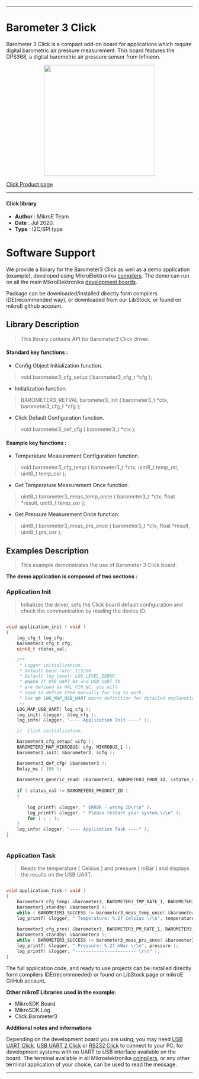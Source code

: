
---
# Barometer 3 Click

Barometer 3 Click is a compact add-on board for applications which require digital barometric air pressure measurement. This board features the DPS368, a digital barometric air pressure sensor from Infineon.

<p align="center">
  <img src="https://download.mikroe.com/images/click_for_ide/barometer3_click.png" height=300px>
</p>


[Click Product page](https://www.mikroe.com/barometer-3-click)

---


#### Click library 

- **Author**        : MikroE Team
- **Date**          : Jul 2020.
- **Type**          : I2C/SPI type


# Software Support

We provide a library for the Barometer3 Click 
as well as a demo application (example), developed using MikroElektronika 
[compilers](https://shop.mikroe.com/compilers). 
The demo can run on all the main MikroElektronika [development boards](https://shop.mikroe.com/development-boards).

Package can be downloaded/installed directly form compilers IDE(recommended way), or downloaded from our LibStock, or found on mikroE github account. 

## Library Description

> This library contains API for Barometer3 Click driver.

#### Standard key functions :

- Config Object Initialization function.
> void barometer3_cfg_setup ( barometer3_cfg_t *cfg ); 
 
- Initialization function.
> BAROMETER3_RETVAL barometer3_init ( barometer3_t *ctx, barometer3_cfg_t *cfg );

- Click Default Configuration function.
> void barometer3_def_cfg ( barometer3_t *ctx );


#### Example key functions :

- Temperature Measurement Configuration function.
> void barometer3_cfg_temp ( barometer3_t *ctx, uint8_t temp_mr, uint8_t temp_osr );
 
- Get Temperature Measurement Once function.
> uint8_t barometer3_meas_temp_once ( barometer3_t *ctx, float *result, uint8_t temp_osr );

- Get Pressure Measurement Once function.
> uint8_t barometer3_meas_prs_once ( barometer3_t *ctx, float *result, uint8_t prs_osr );

## Examples Description

> This example demonstrates the use of Barometer 3 Click board.

**The demo application is composed of two sections :**

### Application Init 

> Initializes the driver, sets the Click board default configuration and check the communication by reading the device ID.

```c

void application_init ( void )
{
    log_cfg_t log_cfg;
    barometer3_cfg_t cfg;
    uint8_t status_val;

    /** 
     * Logger initialization.
     * Default baud rate: 115200
     * Default log level: LOG_LEVEL_DEBUG
     * @note If USB_UART_RX and USB_UART_TX 
     * are defined as HAL_PIN_NC, you will 
     * need to define them manually for log to work. 
     * See @b LOG_MAP_USB_UART macro definition for detailed explanation.
     */
    LOG_MAP_USB_UART( log_cfg );
    log_init( &logger, &log_cfg );
    log_info( &logger, "---- Application Init ----" );

    //  Click initialization.

    barometer3_cfg_setup( &cfg );
    BAROMETER3_MAP_MIKROBUS( cfg, MIKROBUS_1 );
    barometer3_init( &barometer3, &cfg );

    barometer3_def_cfg( &barometer3 );
    Delay_ms ( 100 );
    
    barometer3_generic_read( &barometer3, BAROMETER3_PROD_ID, &status_val, 1 );
    
    if ( status_val != BAROMETER3_PRODUCT_ID )
    {
        
        log_printf( &logger, " ERROR - wrong ID\r\n" );
        log_printf( &logger, " Please restart your system.\r\n" );
        for ( ; ; );
    }
    log_info( &logger, "---- Application Task ----" );
}
  
```

### Application Task

> Reads the temperature [ Celsius ] and pressure [ mBar ] and displays the results on the USB UART.

```c

void application_task ( void )
{
    barometer3_cfg_temp( &barometer3, BAROMETER3_TMP_RATE_1, BAROMETER3_TMP_PRC_128 );
    barometer3_standby( &barometer3 );
    while ( BAROMETER3_SUCCESS != barometer3_meas_temp_once( &barometer3, &temperature, BAROMETER3_TMP_PRC_128 ) );
    log_printf( &logger, " Temperature: %.2f Celsius \r\n", temperature );
    
    barometer3_cfg_pres( &barometer3, BAROMETER3_PM_RATE_1, BAROMETER3_PM_PRC_128 );
    barometer3_standby( &barometer3 );
    while ( BAROMETER3_SUCCESS != barometer3_meas_prs_once( &barometer3, &pressure, BAROMETER3_PM_PRC_128 ) );
    log_printf( &logger, " Pressure: %.2f mBar \r\n", pressure );
    log_printf( &logger, "----------------------- \r\n" );
} 

```


The full application code, and ready to use projects can be  installed directly form compilers IDE(recommneded) or found on LibStock page or mikroE GitHub accaunt.

**Other mikroE Libraries used in the example:** 

- MikroSDK.Board
- MikroSDK.Log
- Click.Barometer3

**Additional notes and informations**

Depending on the development board you are using, you may need 
[USB UART Click](https://shop.mikroe.com/usb-uart-click), 
[USB UART 2 Click](https://shop.mikroe.com/usb-uart-2-click) or 
[RS232 Click](https://shop.mikroe.com/rs232-click) to connect to your PC, for 
development systems with no UART to USB interface available on the board. The 
terminal available in all Mikroelektronika 
[compilers](https://shop.mikroe.com/compilers), or any other terminal application 
of your choice, can be used to read the message.



---
